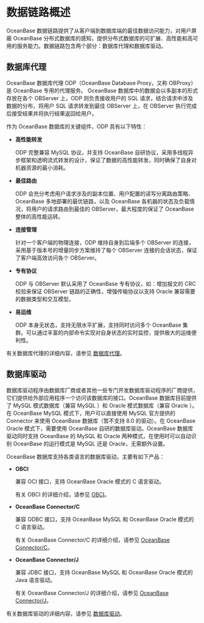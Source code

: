 数据链路概述 
===========================

OceanBase 数据链路提供了从客户端到数据库端的最佳数据访问能力，对用户屏蔽 OceanBase 分布式数据库的感知，提供分布式数据库的可扩展、高性能和高可用的服务能力。数据链路包含两个部分：数据库代理和数据库驱动。

数据库代理 
--------------------------

OceanBase 数据库代理 ODP（OceanBase Database Proxy，又称 OBProxy）是 OceanBase 专用的代理服务。 OceanBase 数据库中的数据会以多副本的形式存放在各个 OBServer 上，ODP 则负责接收用户的 SQL 请求，结合请求中涉及数据的分布，将用户 SQL 请求转发到最佳 OBServer 上，在 OBServer 执行完成后接受结果并将执行结果返回给用户。

作为 OceanBase 数据库的关键组件，ODP 具有以下特性：

* **高性能转发** 

  ODP 完整兼容 MySQL 协议，并支持 OceanBase 自研协议，采用多线程异步框架和透明流式转发的设计，保证了数据的高性能转发，同时确保了自身对机器资源的最小消耗。
  

* **最佳路由** 

  ODP 会充分考虑用户请求涉及的副本位置、用户配置的读写分离路由策略、OceanBase 多地部署的最优链路，以及 OceanBase 各机器的状态及负载情况，将用户的请求路由到最佳的 OBServer，最大程度的保证了 OceanBase 整体的高性能运转。
  

* **连接管理** 

  针对一个客户端的物理连接，ODP 维持自身到后端多个 OBServer 的连接，采用基于版本号的增量同步方案维持了每个 OBServer 连接的会话状态，保证了客户端高效访问各个 OBServer。
  

* **专有协议** 

  ODP 与 OBServer 默认采用了 OceanBase 专有协议，如：增加报文的 CRC 校验来保证 OBServer 链路的正确性，增强传输协议以支持 Oracle 兼容需要的数据类型和交互模型。
  

* **易运维** 

  ODP 本身无状态，支持无限水平扩展，支持同时访问多个 OceanBase 集群。可以通过丰富的内部命令实现对自身状态的实时监控，提供极大的运维便利性。
  




有关数据库代理的详细内容，请参见 [数据库](2.database-proxy-1/1.agent-overview.md)[代理](2.database-proxy-1/1.agent-overview.md)。

数据库驱动 
--------------------------

数据库驱动程序由数据库厂商或者其他一些专门开发数据库驱动程序的厂商提供，它们提供给外部应用程序一个访问该数据库的接口。OceanBase 数据库目前提供了 MySQL 模式数据库（兼容 MySQL ）和 Oracle 模式数据库（兼容 Oracle ）。在 OceanBase MySQL 模式下，用户可以直接使用 MySQL 官方提供的 Connector 来使用 OceanBase 数据库（暂不支持 8.0 的驱动）。在 OceanBase Oracle 模式下，需要使用 OceanBase 自研的数据库驱动。OceanBase 数据库驱动同时支持 OceanBase 的 MySQL 和 Oracle 两种模式，在使用时可以自动识别 OceanBase 的运行模式是 MySQL 还是 Oracle，无需额外设置。

OceanBase 数据库支持各类语言的数据库驱动，主要有如下产品：

* **OBCI** 

  兼容 OCI 接口，支持 OceanBase Oracle 模式的 C 语言驱动。

  有关 OBCI 的详细介绍，请参见 [OBCI](3.database-driver-1/2.OBCI.md)。
  

* **OceanBase Connector/C** 

  兼容 ODBC 接口，支持 OceanBase MySQL 和 OceanBase Oracle 模式的 C 语言驱动。

  有关 OceanBase Connector/C 的详细介绍，请参见 [OceanBase Connector/C](3.database-driver-1/4.oceanbase-connector-c-1.md)。
  

* **OceanBase Connector/J** 

  兼容 JDBC 接口，支持 OceanBase MySQL 和 OceanBase Oracle 模式的 Java 语言驱动。

  有关 OceanBase Connector/J 的详细介绍，请参见 [OceanBase Connector/J](3.database-driver-1/3.oceanbase-connector-j-1.md)。
  




有关数据库驱动的详细内容，请参见 [数据库驱动](3.database-driver-1/1.database-driver-overview.md)。



